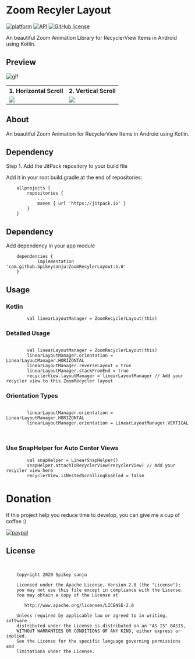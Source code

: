 # Zoom Recyler Layout

[![platform](https://img.shields.io/badge/platform-Android-yellow.svg)](https://www.android.com)
[![API](https://img.shields.io/badge/API-11%2B-brightgreen.svg?style=flat)](https://android-arsenal.com/api?level=21)
[![GitHub license](https://img.shields.io/badge/License-Apache2.0-blue.svg)](LICENSE)

An beautiful Zoom Animation Library for RecyclerView Items in Android using Kotlin. 

## Preview
![gif](https://github.com/Spikeysanju/ZoomRecylerLayout/blob/master/horizontal_scroll.gif)

<table style="width:100%">
  <tr>
    <th>1. Horizontal Scroll </th>
    <th>2. Vertical Scroll</th> 
  </tr>
  <tr>
    <td><img src = "https://github.com/Spikeysanju/ZoomRecylerLayout/blob/master/horizontal_scroll.gif"/></td> 
    <td><img src = "https://github.com/Spikeysanju/ZoomRecylerLayout/blob/master/vertical_scroll.gif"/></td> 
   
  </tr>
</table>

## About

An beautiful Zoom Animation for RecyclerView Items in Android using Kotlin. 

## Dependency

Step 1. Add the JitPack repository to your build file

Add it in your root build.gradle at the end of repositories:



```
	allprojects {
		repositories {
			...
			maven { url 'https://jitpack.io' }
		}
	}

```

## Dependency

Add dependency in your app module

```
	dependencies {
	        implementation 'com.github.Spikeysanju:ZoomRecylerLayout:1.0'
	}

```

## Usage

### Kotlin
```
        val linearLayoutManager = ZoomRecyclerLayout(this)
```

### Detailed Usage
```

        val linearLayoutManager = ZoomRecyclerLayout(this)
        linearLayoutManager.orientation = LinearLayoutManager.HORIZONTAL
        linearLayoutManager.reverseLayout = true
        linearLayoutManager.stackFromEnd = true
        recyclerView.layoutManager = linearLayoutManager // Add your recycler view to this ZoomRecycler layout
```
### Orientation Types
```

        linearLayoutManager.orientation = LinearLayoutManager.HORIZONTAL
        linearLayoutManager.orientation = LinearLayoutManager.VERTICAL

        
```

### Use SnapHelper for Auto Center Views
```
        val snapHelper = LinearSnapHelper()
        snapHelper.attachToRecyclerView(recyclerView) // Add your recycler view here
        recyclerView.isNestedScrollingEnabled = false
```

# Donation
If this project help you reduce time to develop, you can give me a cup of coffee :) 

[![paypal](https://www.paypalobjects.com/en_US/i/btn/btn_donateCC_LG.gif)](https://www.paypal.com/paypalme2/spikeysanju)



## License
```


    Copyright 2020 Spikey sanju

    Licensed under the Apache License, Version 2.0 (the "License");
    you may not use this file except in compliance with the License.
    You may obtain a copy of the License at

       http://www.apache.org/licenses/LICENSE-2.0

    Unless required by applicable law or agreed to in writing, software
    distributed under the License is distributed on an "AS IS" BASIS,
    WITHOUT WARRANTIES OR CONDITIONS OF ANY KIND, either express or implied.
    See the License for the specific language governing permissions and
    limitations under the License.

```
